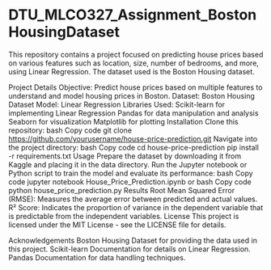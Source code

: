 # DTU_MLCO327_Assignment_BostonHousingDataset
This repository contains a project focused on predicting house prices based on various features such as location, size, number of bedrooms, and more, using Linear Regression. The dataset used is the Boston Housing dataset.

Project Details
Objective: Predict house prices based on multiple features to understand and model housing prices in Boston.
Dataset: Boston Housing Dataset
Model: Linear Regression
Libraries Used:
Scikit-learn for implementing Linear Regression
Pandas for data manipulation and analysis
Seaborn for visualization
Matplotlib for plotting
Installation
Clone this repository:
bash
Copy code
git clone https://github.com/yourusername/house-price-prediction.git
Navigate into the project directory:
bash
Copy code
cd house-price-prediction
pip install -r requirements.txt
Usage
Prepare the dataset by downloading it from Kaggle and placing it in the data directory.
Run the Jupyter notebook or Python script to train the model and evaluate its performance:
bash
Copy code
jupyter notebook House_Price_Prediction.ipynb
or
bash
Copy code
python house_price_prediction.py
Results
Root Mean Squared Error (RMSE): Measures the average error between predicted and actual values.
R² Score: Indicates the proportion of variance in the dependent variable that is predictable from the independent variables.
License
This project is licensed under the MIT License - see the LICENSE file for details.

Acknowledgements
Boston Housing Dataset for providing the data used in this project.
Scikit-learn Documentation for details on Linear Regression.
Pandas Documentation for data handling techniques.
